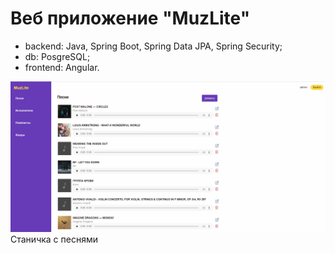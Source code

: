 # Веб приложение "MuzLite"

- backend: Java, Spring Boot, Spring Data JPA, Spring Security;
- db: PosgreSQL;
- frontend: Angular.

![img.png](images/img.png)
Станичка с песнями